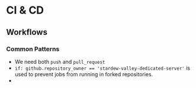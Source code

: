 # CI & CD

## Workflows

### Common Patterns
- We need both `push` and `pull_request`
- `if: github.repository_owner == 'stardew-valley-dedicated-server'` is used to prevent jobs from running in forked repositories.
-

